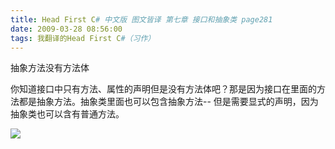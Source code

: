 ```yaml
---
title: Head First C# 中文版 图文皆译 第七章 接口和抽象类 page281
date: 2009-03-28 08:56:00
tags: 我翻译的Head First C#（习作）
---
```

抽象方法没有方法体

你知道接口中只有方法、属性的声明但是没有方法体吧？那是因为接口在里面的方法都是抽象方法。抽象类里面也可以包含抽象方法--
但是需要显式的声明，因为抽象类也可以含有普通方法。

![](https://p-blog.csdn.net/images/p_blog_csdn_net/cuipengfei1/EntryImages/20090328/2009-03-28_08-49-12.jpg)



